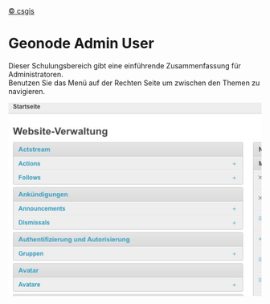 <!-- the Menu -->
<link rel="stylesheet" media="all" href="../styles.css" />
<div id="logo"><a href="https://csgis.de">© csgis</a></div>
<div id="menu"></div>
<div id="jumpMenu"></div>
<script src="../menu.js"></script>
<script src="../jumpmenu.js"></script>
<!-- the Menu -->




# Geonode Admin User

Dieser Schulungsbereich gibt eine einführende Zusammenfassung für Administratoren.
<br>
Benutzen Sie das Menü auf der Rechten Seite um zwischen den Themen zu navigieren.


![Benutzer](./images/benutzer.jpeg)